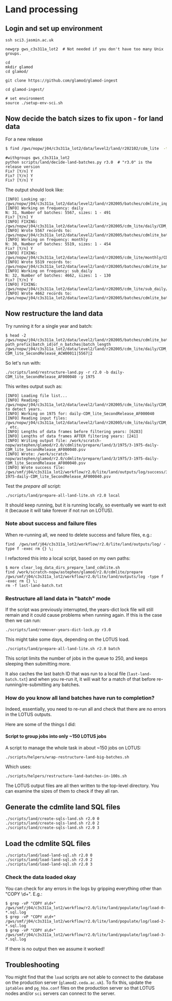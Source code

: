 # Land processing

## Login and set up environment

```
ssh sci3.jasmin.ac.uk

newgrp gws_c3s311a_lot2  # Not needed if you don't have too many Unix groups.

cd 
mkdir glamod
cd glamod/

git clone https://github.com/glamod/glamod-ingest

cd glamod-ingest/

# set environment
source ./setup-env-sci.sh
```

## Now decide the batch sizes to fix upon - for land data

For a new release 
```bash
$ find /gws/nopw/j04/c3s311a_lot2/data/level2/land/r202102/cdm_lite  -type f -iname "*psv.gz" > /gws/nopw/j04/c3s311a_lot2/data/level2/land/r3.0/batches/cdmlite_input_files.txt
```

```
#withgroups gws_c3s311a_lot2 
python scripts/land/decide-land-batches.py r3.0  # "r3.0" is the release version
Fix? [Y/n] Y
Fix? [Y/n] Y
Fix? [Y/n] Y
```

The output should look like:

```
[INFO] Looking up: /gws/nopw/j04/c3s311a_lot2/data/level2/land/r202005/batches/cdmlite_input_files.txt
[INFO] Working on frequency: daily
N: 31, Number of batches: 5567, sizes: 1 - 491
Fix? [Y/n] Y
[INFO] FIXING: /gws/nopw/j04/c3s311a_lot2/data/level2/land/r202005/cdm_lite/daily/CDM_lite_SecondRelease_ZI000067
[INFO] Wrote 5567 records to: /gws/nopw/j04/c3s311a_lot2/data/level2/land/r202005/batches/cdmlite_batch_rules.txt
[INFO] Working on frequency: monthly
N: 30, Number of batches: 5519, sizes: 1 - 454
Fix? [Y/n] Y
[INFO] FIXING: /gws/nopw/j04/c3s311a_lot2/data/level2/land/r202005/cdm_lite/monthly/CDM_lite_FirstRelease_ZI000067
[INFO] Wrote 5519 records to: /gws/nopw/j04/c3s311a_lot2/data/level2/land/r202005/batches/cdmlite_batch_rules.txt
[INFO] Working on frequency: sub_daily
N: 32, Number of batches: 4662, sizes: 1 - 130
Fix? [Y/n] Y
[INFO] FIXING: /gws/nopw/j04/c3s311a_lot2/data/level2/land/r202005/cdm_lite/sub_daily/CDM_lite_SecondRelease_ZIM000679
[INFO] Wrote 4662 records to: /gws/nopw/j04/c3s311a_lot2/data/level2/land/r202005/batches/cdmlite_batch_rules.txt
```

## Now restructure the land data

Try running it for a single year and batch:

```
$ head -2 /gws/nopw/j04/c3s311a_lot2/data/level2/land/r202005/batches/cdmlite_batch_rules.txt
path_prefix|batch_id|of_n_batches|batch_length
/gws/nopw/j04/c3s311a_lot2/data/level2/land/r202005/cdm_lite/daily/CDM_lite_SecondRelease_ACW00011*|daily-CDM_lite_SecondRelease_ACW00011|5567|2
```

So let's run with:

```
./scripts/land/restructure-land.py -r r2.0 -b daily-CDM_lite_SecondRelease_AF000040 -y 1975
```

This writes output such as:

```
[INFO] Loading file list...
[INFO] Reading: /gws/nopw/j04/c3s311a_lot2/data/level2/land/r202005/cdm_lite/daily/CDM_lite_SecondRelease_AF000040930.psv.gz to detect years.
[INFO] Working on 1975 for: daily-CDM_lite_SecondRelease_AF000040
[INFO] Reading input files: /gws/nopw/j04/c3s311a_lot2/data/level2/land/r202005/cdm_lite/daily/CDM_lite_SecondRelease_AF000040930.psv.gz , etc.
[INFO] Lengths of data frames before filtering years: [6283]
[INFO] Lengths of data frames AFTER filtering years: [241]
[INFO] Writing output file: /work/scratch-nopw/astephen/glamod/r2.0/cdmlite/prepare/land/3/1975/3-1975-daily-CDM_lite_SecondRelease_AF000040.psv
[INFO] Wrote: /work/scratch-nopw/astephen/glamod/r2.0/cdmlite/prepare/land/3/1975/3-1975-daily-CDM_lite_SecondRelease_AF000040.psv
[INFO] Wrote success file: /gws/smf/j04/c3s311a_lot2/workflow/r2.0/lite/land/outputs/log/success/3/3-1975-daily-CDM_lite_SecondRelease_AF000040.psv
```

Test the _prepare all_ script:

```
./scripts/land/prepare-all-land-lite.sh r2.0 local
```

It should keep running, but it is running locally, so eventually we want to exit it (because it will take forever if not run on LOTUS).

### Note about success and failure files

When re-running all, we need to delete success and failure files, e.g.:

```
find  /gws/smf/j04/c3s311a_lot2/workflow/r2.0/lite/land/outputs/log/ -type f -exec rm {} \;
```

I refactored this into a local script, based on my own paths:

```
$ more clear_log_data_dirs_prepare_land_cdmlite.sh 
find /work/scratch-nopw/astephen/glamod/r2.0/cdmlite/prepare /gws/smf/j04/c3s311a_lot2/workflow/r2.0/lite/land/outputs/log -type f -exec rm {} \;
rm -f last-land-batch.txt
```

### Restructure all land data in "batch" mode

If the script was previously interrupted, the years-dict lock file will still remain and it could cause problems when running again. If this is the case then we can run:

```
./scripts/land/remover-years-dict-lock.py r3.0
```

This might take some days, depending on the LOTUS load.

```
./scripts/land/prepare-all-land-lite.sh r2.0 batch
```

This script limits the number of jobs in the queue to 250, and keeps sleeping then submitting more.

It also caches the last batch ID that was run to a local file (`last-land-batch.txt`) and when you re-run it, it will wait for a match of that before re-running/re-submitting any batches.

### How do you know all land batches have run to completion?

Indeed, essentially, you need to re-run all and check that there are no errors in the LOTUS outputs.

Here are some of the things I did:

#### Script to group jobs into only ~150 LOTUS jobs

A script to manage the whole task in about ~150 jobs on LOTUS:

```
./scripts/helpers/wrap-restructure-land-big-batches.sh
```

Which uses:

```
./scripts/helpers/restructure-land-batches-in-100s.sh
```

The LOTUS output files are all then written to the top-level directory. You can examine the sizes of them to check if they all ran.

## Generate the cdmlite land SQL files

```
./scripts/land/create-sqls-land.sh r2.0 0
./scripts/land/create-sqls-land.sh r2.0 2
./scripts/land/create-sqls-land.sh r2.0 3
```

## Load the cdmlite SQL files

```
./scripts/land/load-land-sql.sh r2.0 0
./scripts/land/load-land-sql.sh r2.0 2
./scripts/land/load-land-sql.sh r2.0 3
```

### Check the data loaded okay

You can check for any errors in the logs by gripping everything other than "COPY \d+". E.g.:

```
$ grep -vP "COPY a\d+"  /gws/smf/j04/c3s311a_lot2/workflow/r2.0/lite/land/populate/log/load-0-*.sql.log
$ grep -vP "COPY a\d+"  /gws/smf/j04/c3s311a_lot2/workflow/r2.0/lite/land/populate/log/load-2-*.sql.log
$ grep -vP "COPY a\d+"  /gws/smf/j04/c3s311a_lot2/workflow/r2.0/lite/land/populate/log/load-3-*.sql.log
```

If there is no output then we assume it worked!

## Troubleshooting

You might find that the `load` scripts are not able to connect to the database on the production server (`glamod2.ceda.ac.uk`). To fix this, update the `iptables` and `pg_hba.conf` files on the production server so that LOTUS nodes and/or `sci` servers can connect to the server.